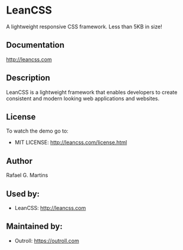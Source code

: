 # LeanCSS
A lightweight responsive CSS framework. Less than 5KB in size!

## Documentation
<http://leancss.com>

## Description
LeanCSS is a lightweight framework that enables developers to create consistent and modern looking web applications and websites.

## License
To watch the demo go to:
* MIT LICENSE: http://leancss.com/license.html

## Author
Rafael G. Martins

## Used by:
* LeanCSS: http://leancss.com

## Maintained by:
* Outroll: https://outroll.com
